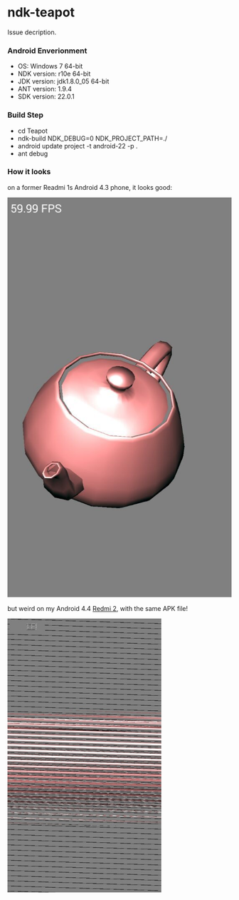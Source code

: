 # ndk-teapot

Issue decription.


### Android Enverionment
 * OS: Windows 7 64-bit
 * NDK version:  r10e 64-bit
 * JDK version:  jdk1.8.0_05 64-bit
 * ANT version: 1.9.4
 * SDK version:  22.0.1

### Build Step
 * cd Teapot
 * ndk-build NDK_DEBUG=0 NDK_PROJECT_PATH=./
 * android update project -t android-22 -p .
 * ant debug

### How it looks

on a former Readmi 1s Android 4.3 phone, it looks good:

![Teapot running on Redmi 1S](/images/teapot-redmi1s.jpg)


but weird on my Android 4.4 [Redmi 2](http://www.mi.com/sg/redmi2/specs/), with the same APK file!

![Teapot running on Redmi 2](/images/teapot-redmi2.jpg)
